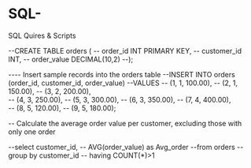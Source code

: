 # SQL-
SQL Quires &amp; Scripts

--CREATE TABLE orders (
--    order_id INT PRIMARY KEY,
--    customer_id INT,
--    order_value DECIMAL(10,2)
--);

---- Insert sample records into the orders table
--INSERT INTO orders (order_id, customer_id, order_value)
--VALUES
--    (1, 1, 100.00),
--    (2, 1, 150.00),
--    (3, 2, 200.00),      
--    (4, 3, 250.00),
--    (5, 3, 300.00),
--    (6, 3, 350.00),
--    (7, 4, 400.00),     
--    (8, 5, 120.00),
--    (9, 5, 180.00);

-- Calculate the average order value per customer, excluding those with only one order

--select customer_id,
--           AVG(order_value) as Avg_order
--from orders
--             group by customer_id
--			 having COUNT(*)>1

